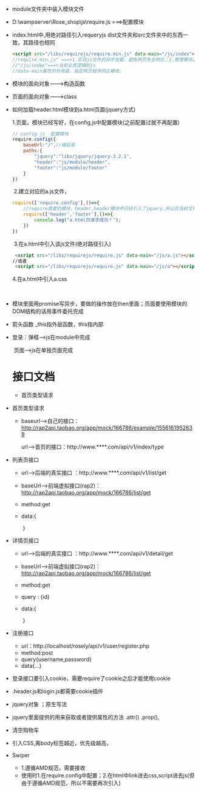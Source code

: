 * module文件夹中装入模块文件

* D:\wampserver\Rose_shop\js\require.js    ===>配置模块

* index.html中,用绝对路径引入requeryjs  dist文件夹和src文件夹中的东西一致，其路径也相同

  ```html
  <script src="/libs/requirejs/require.min.js" data-main="/js/index"> 
  //require.min.js" ===>1.实现js文件的异步加载，避免网页失去响应；2.管理模块之间的依赖性，便于代码的编写和维护
  //"/js/index"===>当前业务逻辑的js
  //data-main属性的作用是，指定网页程序的主模块。
  ```

  

* 模块的面向对象--->构造函数

* 页面的面向对象--->class

* 如何加载header.html模块到a.html页面(jquery方式)

     1.页面，模块已经写好，在config,js中配置模块(之前配置过就不再配置)

  ```javascript
  // config.js  配置模块
  require.config({
      baseUrl:"/",//根目录
      paths:{
          "jquery":"libs/jquery/jquery-3.2.1",
          "header":"js/module/header",
          "footer":"js/module/footer"
      }
  })
  ```

  ​	2.建立对应的a.js文件，

  ```javascript
  require(['require.config'],()=>{
      //require需要的模块，header,header模块中已经引入了jquery,所以在当前文件中，只需引入header就相当于引入了Jquery
      require(['header','footer'],()=>{
          console.log("a.html页请求成功！");
      })
  })
  ```

  ​	3.在a.html中引入该js文件(绝对路径引入)

  ```html
   <script src="/libs/requirejs/require.js" data-main="/js/a.js"></script>
  //或者
   <script src="/libs/requirejs/require.js" data-main="/js/a"></script>
  ```

  4.在a.html中引入a.css

​    

*  模块里面用promise写异步，要做的操作放在then里面；页面要使用模块的DOM结构的话用事件委托完成
* 箭头函数  _this指外层函数，this指内部

* 登录：弹框-->js在module中完成

  ​	 页面-->js在单独页面完成

  # 接口文档

  * 首页类型请求

  

- 首页类型请求

  - baseurl-->自己的接口： http://rap2api.taobao.org/app/mock/166786/example/1556161952639 

    url-->首页的接口：http://www.****.com/api/v1/index/type

* 列表页接口

  * url-->后端的真实接口  ：http://www.****.com/api/v1/list/get

  * baseUrl-->前端虚拟接口(rap2)：<http://rap2api.taobao.org/app/mock/166786/list/get> 

  * method:get

  * data:{

    ​	}

* 详情页接口

  * url-->后端的真实接口  ：http://www.****.com/api/v1/detail/get

  * baseUrl-->前端虚拟接口(rap2)：<http://rap2api.taobao.org/app/mock/166786/list/get> 

  * method:get

  * query : {id}

  * data:{

    ​	}

* 注册接口

  * url：http://localhost/rosely/api/v1/user/register.php
  * method:post
  * query{username,password}
  * data{...}

* 登录接口要引入cookie，需要require了cookie之后才能使用cookie

* .header.js和login.js都需要cookie插件

* jquery对象  ；原生写法

* jquery里面提供的用来获取或者提供属性的方法 .attr()  .prop(),

* 清空购物车

* 引入CSS,离body标签越近，优先级越高，

* Swiper

  * 1.遵循AMD规范，需要接收
  * 使用时1.在require.config中配置；2.在html中link进去css,script进去js(但由于遵循AMD规范，所以不需要再次引入)





























